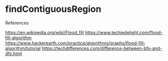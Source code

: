 # findContiguousRegion

References

https://en.wikipedia.org/wiki/Flood_fill
https://www.techiedelight.com/flood-fill-algorithm
https://www.hackerearth.com/practice/algorithms/graphs/flood-fill-algorithm/tutorial
https://techdifferences.com/difference-between-bfs-and-dfs.html

